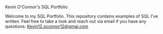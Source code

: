 Kevin O'Connor's SQL Portfolio

Welcome to my SQL Portfolio. This repository contains examples of SQL I've written. Feel free to take a look and reach out via email if you have any questions: Kevin12.oconnor12@gmai.com
